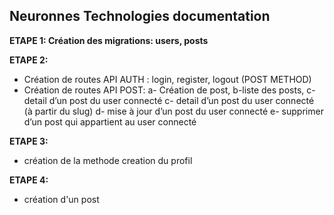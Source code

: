 ## Neuronnes Technologies documentation

**ETAPE 1: Création des migrations: users, posts**

**ETAPE 2:**
- Création de routes API AUTH : login, register, logout (POST METHOD)
- Création de routes API POST: 
a- Création de post, 
b-liste des posts, 
c- detail d’un post du user connecté
c- detail d’un post du user connecté (à partir du slug)
d- mise à jour d’un post du user connecté
e- supprimer d’un post qui appartient au user connecté

**ETAPE 3:**
- création de la methode creation du profil

**ETAPE 4:**
- création d'un post